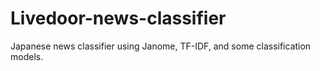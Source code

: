 # Livedoor-news-classifier
Japanese news classifier using Janome, TF-IDF, and some classification models.

